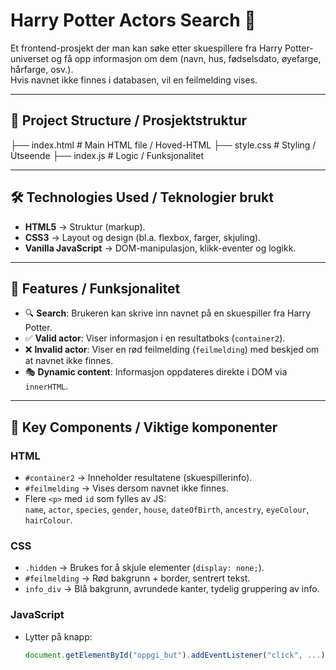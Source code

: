 # Harry Potter Actors Search 🔮

Et frontend-prosjekt der man kan søke etter skuespillere fra Harry Potter-universet og få opp informasjon om dem (navn, hus, fødselsdato, øyefarge, hårfarge, osv.).  
Hvis navnet ikke finnes i databasen, vil en feilmelding vises.

---

## 📂 Project Structure / Prosjektstruktur
├── index.html # Main HTML file / Hoved-HTML
├── style.css # Styling / Utseende
├── index.js # Logic / Funksjonalitet


---

## 🛠️ Technologies Used / Teknologier brukt

- **HTML5** → Struktur (markup).
- **CSS3** → Layout og design (bl.a. flexbox, farger, skjuling).
- **Vanilla JavaScript** → DOM-manipulasjon, klikk-eventer og logikk.

---

## 🚀 Features / Funksjonalitet

- 🔍 **Search**: Brukeren kan skrive inn navnet på en skuespiller fra Harry Potter.
- ✅ **Valid actor**: Viser informasjon i en resultatboks (`container2`).
- ❌ **Invalid actor**: Viser en rød feilmelding (`feilmelding`) med beskjed om at navnet ikke finnes.
- 🎭 **Dynamic content**: Informasjon oppdateres direkte i DOM via `innerHTML`.

---

## 📸 Key Components / Viktige komponenter

### HTML
- `#container2` → Inneholder resultatene (skuespillerinfo).
- `#feilmelding` → Vises dersom navnet ikke finnes.
- Flere `<p>` med `id` som fylles av JS:  
  `name`, `actor`, `species`, `gender`, `house`, `dateOfBirth`, `ancestry`, `eyeColour`, `hairColour`.

### CSS
- `.hidden` → Brukes for å skjule elementer (`display: none;`).
- `#feilmelding` → Rød bakgrunn + border, sentrert tekst.
- `info_div` → Blå bakgrunn, avrundede kanter, tydelig gruppering av info.

### JavaScript
- Lytter på knapp:  
  ```js
  document.getElementById("oppgi_but").addEventListener("click", ...)
